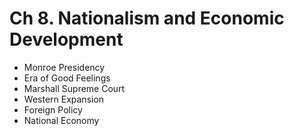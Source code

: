 # Ch 8. Nationalism and Economic Development

* Monroe Presidency
* Era of Good Feelings 
* Marshall Supreme Court
* Western Expansion
* Foreign Policy
* National Economy
